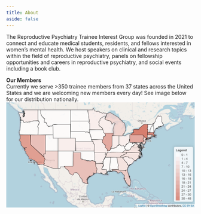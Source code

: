 ```yaml
---
title: About
aside: false
---
```


The Reproductive Psychiatry Trainee Interest Group was founded in 2021 to connect and educate medical students, residents, and fellows interested in women’s mental health. We host speakers on clinical and research topics within the field of reproductive psychiatry, panels on fellowship opportunities and careers in reproductive psychiatry, and social events including a book club.

**Our Members**\
Currently we serve >350 trainee members from 37 states across the United States and we are welcoming new members every day! See image below for our distribution nationally.
<img src="/images/RPT_heatmap_11021.png" style="display: block; margin: auto;" />


